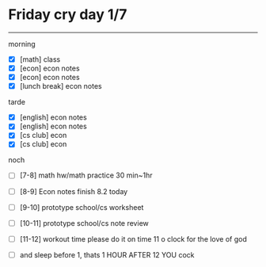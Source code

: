 # Friday cry day 1/7
---
morning
- [x] [math] class
- [x] [econ] econ notes
- [x] [econ] econ notes
- [x] [lunch break] econ notes

tarde
- [x] [english] econ notes
- [x] [english] econ notes
- [x] [cs club] econ
- [x] [cs club] econ

noch
- [ ] [7-8] math hw/math practice 30 min~1hr
- [ ] [8-9] Econ notes finish 8.2 today
- [ ] [9-10] prototype school/cs worksheet
- [ ] [10-11] prototype school/cs note review
- [ ] [11-12] workout time please do it on time 11 o clock for the love of god
- [ ] and sleep before 1, thats 1 HOUR AFTER 12 YOU cock

